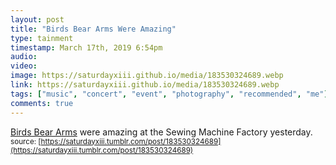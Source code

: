 ```yaml
---
layout: post
title: "Birds Bear Arms Were Amazing"
type: tainment
timestamp: March 17th, 2019 6:54pm
audio: 
video: 
image: https://saturdayxiii.github.io/media/183530324689.webp
link: https://saturdayxiii.github.io/media/183530324689.webp
tags: ["music", "concert", "event", "photography", "recommended", "me"]
comments: true
---
```

[Birds Bear Arms](https://birdsbeararms.bandcamp.com/) were amazing at the Sewing Machine Factory yesterday.
<small>source: [https://saturdayxiii.tumblr.com/post/183530324689](https://saturdayxiii.tumblr.com/post/183530324689)</small>
